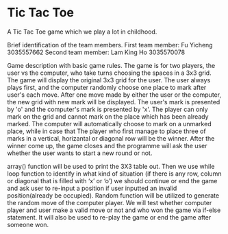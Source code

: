 # Tic Tac Toe
A Tic Tac Toe game which we play a lot in childhood.

Brief identification of the team members.
First team member: Fu Yicheng 3035557662
Second team member: Lam King Ho 3035570078

Game description with basic game rules.
The game is for two players, the user vs the computer, who take turns choosing the spaces in a 3x3 grid.
The game will display the original 3x3 grid for the user.
The user always plays first, and the computer randomly choose one place to mark after user's each move.
After one move made by either the user or the computer, the new grid with new mark will be displayed.
The user's mark is presented by 'o' and the computer's mark is presented by 'x'.
The player can only mark on the grid and cannot mark on the place which has been already marked.
The computer will automatically choose to mark on a unmarked place, while in case that 
The player who first manage to place three of marks in a vertical, horizantal or diagonal row will be the winner.
After the winner come up, the game closes and the programme will ask the user whether the user wants to start a new round or not.

array() function will be used to print the 3X3 table out. Then we use while loop function to identify in what kind of situation (if there is any row, column or diagonal that is filled with ‘x’ or ‘o’) we should continue or end the game and ask user to re-input a position if user inputted an invalid position(already be occupied). Random function will be utilized to generate the random move of the computer player. We will test whether computer player and user make a valid move or not and who won the game via if-else statement. It will also be used to re-play the game or end the game after someone won.
